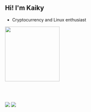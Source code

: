 ## Hi! I'm Kaiky

- Cryptocurrency and Linux enthusiast

<div>
  <a href="https://beacons.ai/thekaiky">
  <img height="180em" src="https://github-readme-stats.vercel.app/api?username=thekaiky&show_icons=true&theme=dark&include_all_commits=true&count_private=true"/>
</div>
 <br>
  <div style="display: inline_block"><br>
<!--   <img align="center" alt="Kaiky-Csharp" height="30" width="40" src="https://raw.githubusercontent.com/devicons/devicon/master/icons/cplusplus/cplusplus-original.svg"> -->
</div>
<br>
<br>
<div>
  <a href="https://instagram.com/thekaiky" target="_blank"><img src="https://img.shields.io/badge/-Instagram-%23E4405F?style=for-the-badge&logo=instagram&logoColor=white" target="_blank"></a>
  <a href = "mailto:kaikynetto2@gmail.com"><img src="https://img.shields.io/badge/Gmail-D14836?style=for-the-badge&logo=gmail&logoColor=white" target="_blank"></a>
</div>
